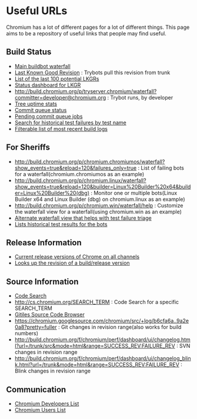 # Useful URLs

Chromium has a lot of different pages for a lot of different things.
This page aims to be a repository of useful links that people may find useful.

## Build Status

* [Main buildbot waterfall](http://build.chromium.org/p/chromium/console)
* [Last Known Good Revision](http://chromium-status.appspot.com/lkgr) : Trybots pull this revision from trunk
* [List of the last 100 potential LKGRs](http://chromium-status.appspot.com/revisions)
* [Status dashboard for LKGR](http://build.chromium.org/p/chromium/lkgr-status/)
* http://build.chromium.org/p/tryserver.chromium/waterfall?committer=developer@chromium.org : Trybot runs, by developer
* [Tree uptime stats](http://chromium-status.appspot.com/status_viewer)
* [Commit queue status](http://chromium-cq-status.appspot.com)
* [Pending commit queue jobs](http://codereview.chromium.org/search?closed=3&commit=2&limit=50)
* [Search for historical test failures by test name](http://chromium-build-logs.appspot.com/)
* [Filterable list of most recent build logs](http://chromium-build-logs.appspot.com/list)

## For Sheriffs

* http://build.chromium.org/p/chromium.chromiumos/waterfall?show_events=true&reload=120&failures_only=true : List of failing bots for a waterfall(chromium.chromiumos as an example)
* http://build.chromium.org/p/chromium.linux/waterfall?show_events=true&reload=120&builder=Linux%20Builder%20x64&builder=Linux%20Builder%20(dbg) : Monitor one or multiple bots(Linux Builder x64 and Linux Builder (dbg) on chromium.linux as an example)
* http://build.chromium.org/p/chromium.win/waterfall/help : Customize the waterfall view for a waterfall(using chromium.win as an example)
* [Alternate waterfall view that helps with test failure triage](http://chromium-sheriffing.appspot.com)
* [Lists historical test results for the bots](http://test-results.appspot.com/dashboards/flakiness_dashboard.html)

## Release Information

* [Current release versions of Chrome on all channels](https://omahaproxy.appspot.com/viewer)
* [Looks up the revision of a build/release version](https://omahaproxy.appspot.com/)

## Source Information

* [Code Search](http://cs.chromium.org/)
* http://cs.chromium.org/SEARCH_TERM : Code Search for a specific SEARCH\_TERM 
* [Gitiles Source Code Browser](https://chromium.googlesource.com/chromium/src/)
* https://chromium.googlesource.com/chromium/src/+log/b6cfa6a..9a2e0a8?pretty=fuller : Git changes in revision range(also works for build numbers)
* http://build.chromium.org/f/chromium/perf/dashboard/ui/changelog.html?url=/trunk/src&mode=html&range=SUCCESS_REV:FAILURE_REV : SVN changes in revision range 
* http://build.chromium.org/f/chromium/perf/dashboard/ui/changelog_blink.html?url=/trunk&mode=html&range=SUCCESS_REV:FAILURE_REV : Blink changes in revision range

## Communication

* [Chromium Developers List](http://groups.google.com/a/chromium.org/group/chromium-dev/topics)
* [Chromium Users List](http://groups.google.com/a/chromium.org/group/chromium-discuss/topics)

